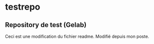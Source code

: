 # testrepo
## Repository de test (Gelab)
Ceci est une modification du fichier readme.
Modifié depuis mon poste.

